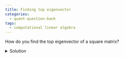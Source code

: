 ```yaml
---
title: Finding top eigenvector 
categories:
  - quant-question-bank
tags:
  - computational linear algebra
---
```


How do you find the top eigenvector of a square matrix?

<details>
  <summary>Solution</summary>
  The most simple answer to this is the power method. It is 
  a very simple algorithm that applies to any diagonalizable matrix. 
  Diagonalizable matrices admit eigendecompositions, and thus 
  powers $A^k$ will have eigenvalues $\lambda_i^k$. Hence
  the leading eigenvalue will tend to dominate as we increase $k$, and
  so as $k$ increases, $u_k$ will converge to the top eigenvector.
  Now that we have some intuition, here is the algorithm. For a 
  matrix $A$, begin with a random unit vector $u_0$. The update rule 
  is then:
  $$u_{k+1} = \frac{Au_k}{\|Au_k\|_2}$$

  A more advanced method is Arnoldi iteration. Intuitively, it extends the
  idea of the power method, utilizing the information in $u_0,\dots,u_K$
  to estimate the top $K$ eigenvalues of $A$. The full details are rather 
  involved, and so I will simply advise interested readers to look into Arnoldi
  iteration themselves.
</details>
